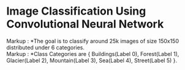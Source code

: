 # Image Classification Using Convolutional Neural Network

 Markup : *The goal is to classify around 25k images of size 150x150 distributed under 6 categories.  
Markup : *Class Categories are { Buildings(Label 0), Forest(Label 1), Glacier(Label 2), Mountain(Label 3), Sea(Label 4), Street(Label 5) }.
